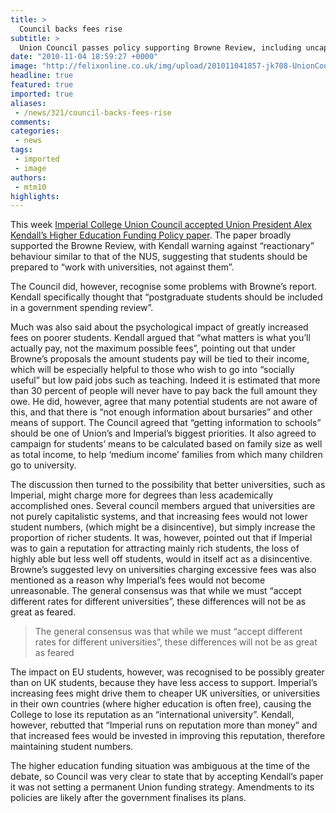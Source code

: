 ```yaml
---
title: >
  Council backs fees rise
subtitle: >
  Union Council passes policy supporting Browne Review, including uncapped fees
date: "2010-11-04 18:59:27 +0000"
image: "http://felixonline.co.uk/img/upload/201011041857-jk708-UnionCou.jpg"
headline: true
featured: true
imported: true
aliases:
 - /news/321/council-backs-fees-rise
comments:
categories:
 - news
tags:
 - imported
 - image
authors:
 - mtm10
highlights:
---
```


This week [Imperial College Union Council accepted Union President Alex Kendall’s Higher Education Funding Policy paper](http://www.imperialcollegeunion.org/news/union-council-vote-to-support-browne-review,422,ICUNS.html). The paper broadly supported the Browne Review, with Kendall warning against “reactionary” behaviour similar to that of the NUS, suggesting that students should be prepared to “work with universities, not against them”.

The Council did, however, recognise some problems with Browne’s report. Kendall specifically thought that “postgraduate students should be included in a government spending review”.

Much was also said about the psychological impact of greatly increased fees on poorer students. Kendall argued that “what matters is what you’ll actually pay, not the maximum possible fees”, pointing out that under Browne’s proposals the amount students pay will be tied to their income, which will be especially helpful to those who wish to go into “socially useful” but low paid jobs such as teaching. Indeed it is estimated that more than 30 percent of people will never have to pay back the full amount they owe. He did, however, agree that many potential students are not aware of this, and that there is “not enough information about bursaries” and other means of support. The Council agreed that “getting information to schools” should be one of Union’s and Imperial’s biggest priorities. It also agreed to campaign for students’ means to be calculated based on family size as well as total income, to help ‘medium income’ families from which many children go to university.

The discussion then turned to the possibility that better universities, such as Imperial, might charge more for degrees than less academically accomplished ones. Several council members argued that universities are not purely capitalistic systems, and that increasing fees would not lower student numbers, (which might be a disincentive), but simply increase the proportion of richer students. It was, however, pointed out that if Imperial was to gain a reputation for attracting mainly rich students, the loss of highly able but less well off students, would in itself act as a disincentive. Browne’s suggested levy on universities charging excessive fees was also mentioned as a reason why Imperial’s fees would not become unreasonable. The general consensus was that while we must “accept different rates for different universities”, these differences will not be as great as feared.

> The general consensus was that while we must “accept different rates for different universities”, these differences will not be as great as feared

The impact on EU students, however, was recognised to be possibly greater than on UK students, because they have less access to support. Imperial’s increasing fees might drive them to cheaper UK universities, or universities in their own countries (where higher education is often free), causing the College to lose its reputation as an “international university”. Kendall, however, rebutted that “Imperial runs on reputation more than money” and that increased fees would be invested in improving this reputation, therefore maintaining student numbers.

The higher education funding situation was ambiguous at the time of the debate, so Council was very clear to state that by accepting Kendall’s paper it was not setting a permanent Union funding strategy. Amendments to its policies are likely after the government finalises its plans.

